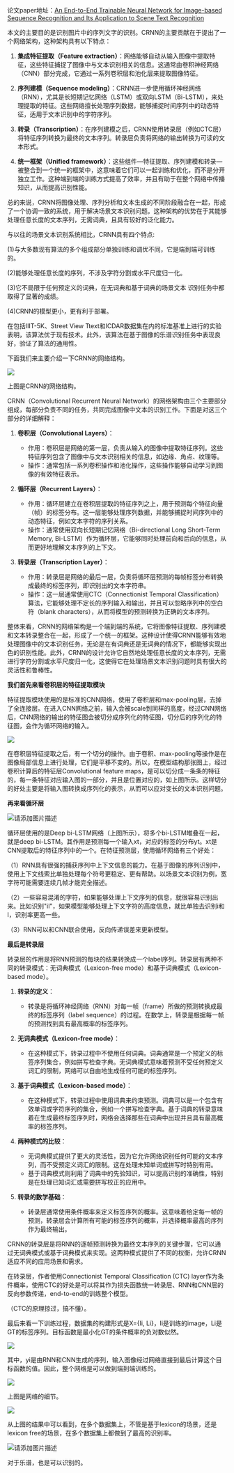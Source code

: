 
论文paper地址：[An End-to-End Trainable Neural Network for Image-based Sequence Recognition and Its Application to Scene Text Recognition](https://arxiv.org/abs/1507.05717)

本文的主要目的是识别图片中的序列文字的识别。CRNN的主要贡献在于提出了一个网络架构，这种架构具有以下特点：

1. **集成特征提取（Feature extraction）**：网络能够自动从输入图像中提取特征，这些特征捕捉了图像中与文本识别相关的信息。这通常由卷积神经网络（CNN）部分完成，它通过一系列卷积层和池化层来提取图像特征。

2. **序列建模（Sequence modeling）**：CRNN进一步使用循环神经网络（RNN），尤其是长短期记忆网络（LSTM）或双向LSTM（Bi-LSTM），来处理提取的特征。这些网络擅长处理序列数据，能够捕捉时间序列中的动态特征，适用于文本识别中的字符序列。

3. **转录（Transcription）**：在序列建模之后，CRNN使用转录层（例如CTC层）将特征序列转换为最终的文本序列。转录层负责将网络的输出转换为可读的文本形式。

4. **统一框架（Unified framework）**：这些组件—特征提取、序列建模和转录—被整合到一个统一的框架中，这意味着它们可以一起训练和优化，而不是分开独立工作。这种端到端的训练方式提高了效率，并且有助于在整个网络中传播知识，从而提高识别性能。

总的来说，CRNN将图像处理、序列分析和文本生成的不同阶段融合在一起，形成了一个协调一致的系统，用于解决场景文本识别问题。这种架构的优势在于其能够处理任意长度的文本序列，无需词典，且具有较好的泛化能力。

与以往的场景文本识别系统相比，CRNN具有四个特点:

(1)与大多数现有算法的多个组成部分单独训练和调优不同，它是端到端可训练的。

(2)能够处理任意长度的序列，不涉及字符分割或水平尺度归一化。

(3)它不局限于任何预定义的词典，在无词典和基于词典的场景文本 识别任务中都取得了显著的成绩。

(4)CRNN的模型更小，更有利于部署。


在包括IIIT-5K、Street View Ttext和ICDAR数据集在内的标准基准上进行的实验表明，该算法优于现有技术。此外，该算法在基于图像的乐谱识别任务中表现良好，验证了算法的通用性。

下面我们来主要介绍一下CRNN的网络结构。


![](https://img-blog.csdnimg.cn/img_convert/454795de522657770e006744bd889ff1.png)

上图是CRNN的网络结构。

CRNN（Convolutional Recurrent Neural Network）的网络架构由三个主要部分组成，每部分负责不同的任务，共同完成图像中文本的识别工作。下面是对这三个部分的详细解释：

1. **卷积层（Convolutional Layers）**：
   - 作用：卷积层是网络的第一层，负责从输入的图像中提取特征序列。这些特征序列包含了图像中与文本识别相关的信息，如边缘、角点、纹理等。
   - 操作：通常包括一系列卷积操作和池化操作，这些操作能够自动学习到图像的有效特征表示。

2. **循环层（Recurrent Layers）**：
   - 作用：循环层建立在卷积层提取的特征序列之上，用于预测每个特征向量（帧）的标签分布。这一层能够处理序列数据，并能够捕捉时间序列中的动态特征，例如文本字符的序列关系。
   - 操作：通常使用双向长短期记忆网络（Bi-directional Long Short-Term Memory, Bi-LSTM）作为循环层，它能够同时处理前向和后向的信息，从而更好地理解文本序列的上下文。

3. **转录层（Transcription Layer）**：
   - 作用：转录层是网络的最后一层，负责将循环层预测的每帧标签分布转换成最终的标签序列，即识别出的文本字符串。
   - 操作：这一层通常使用CTC（Connectionist Temporal Classification）算法，它能够处理不定长的序列输入和输出，并且可以忽略序列中的空白符（blank characters），从而将模型的预测转换为正确的文本序列。

整体来看，CRNN的网络架构是一个端到端的系统，它将图像特征提取、序列建模和文本转录整合在一起，形成了一个统一的框架。这种设计使得CRNN能够有效地处理图像中的文本识别任务，无论是在有词典还是无词典的情况下，都能够实现出色的识别性能。此外，CRNN的设计允许它自然地处理任意长度的文本序列，无需进行字符分割或水平尺度归一化，这使得它在处理场景文本识别问题时具有很大的灵活性和鲁棒性。

**我们首先来看卷积层的特征提取模块**

特征提取模块使用的是标准的CNN网络，使用了卷积层和max-pooling层，去掉了全连接层。在进入CNN网络之前，输入会被scale到同样的高度，经过CNN网络后，CNN网络的输出的特征图会被切分成序列化的特征图，切分后的序列化的特征图，会作为循环网络的输入。

![](https://img-blog.csdnimg.cn/img_convert/25ea6aed497dbd50701f166d03ef3d41.png)

在卷积层特征提取之后，有一个切分的操作。由于卷积、max-pooling等操作是在图像局部信息上进行处理，它们是平移不变的。所以，在模型结构那张图上，经过卷积计算后的特征层Convolutional feature maps，是可以切分成一条条的特征的，每一条特征对应输入图的一部分，并且是位置对应的，如上图所示。这样切分的好处主要是将输入图转换成序列化的表示，从而可以应对变长的文本识别问题。

**再来看循环层**

![请添加图片描述](https://i-blog.csdnimg.cn/direct/ec83e74295864c4889641875b142605b.png)

循环层使用的是Deep bi-LSTM网络（上图所示），将多个bi-LSTM堆叠在一起，就是deep bi-LSTM。其作用是预测每一个输入xt，对应的标签的分布yt。xt是CNN提取后的特征序列中的一个。在特征预测层，使用循环网络有三个好处：

（1）RNN具有很强的捕获序列中上下文信息的能力。在基于图像的序列识别中，使用上下文线索比单独处理每个符号更稳定、更有帮助。以场景文本识别为例，宽字符可能需要连续几帧才能完全描述。

（2）一些容易混淆的字符，如果能够处理上下文序列的信息，就很容易识别出来。比如识别"il"，如果模型能够处理上下文字符的高度信息，就比单独去识别i和l，识别率更高一些。

（3）RNN可以和CNN联合使用，反向传递误差来更新模型。

**最后是转录层**

转录层的作用是将RNN预测的每块的结果转换成一个label序列。转录层有两种不同的转录模式：无词典模式（Lexicon-free mode）和基于词典模式（Lexicon-based mode）。

1. **转录的定义**：
   - 转录是将循环神经网络（RNN）对每一帧（frame）所做的预测转换成最终的标签序列（label sequence）的过程。在数学上，转录是根据每一帧的预测找到具有最高概率的标签序列。

2. **无词典模式（Lexicon-free mode）**：
   - 在这种模式下，转录过程中不使用任何词典。词典通常是一个预定义的标签序列集合，例如拼写检查字典。无词典模式意味着预测不受任何预定义词汇的限制，网络可以自由地生成任何可能的标签序列。

3. **基于词典模式（Lexicon-based mode）**：
   - 在这种模式下，转录过程中使用词典来约束预测。词典可以是一个包含有效单词或字符序列的集合，例如一个拼写检查字典。基于词典的转录意味着在生成最终标签序列时，网络会选择那些在词典中出现并且具有最高概率的标签序列。

4. **两种模式的比较**：
   - 无词典模式提供了更大的灵活性，因为它允许网络识别任何可能的文本序列，而不受预定义词汇的限制。这在处理未知单词或拼写时特别有用。
   - 基于词典模式则利用了词典中的先验知识，可以提高识别的准确性，特别是在处理已知词汇或需要拼写校正的应用中。

5. **转录的数学基础**：
   - 转录层通常使用条件概率来定义标签序列的概率。这意味着给定每一帧的预测，转录层会计算所有可能的标签序列的概率，并选择概率最高的序列作为最终输出。

CRNN的转录层是将RNN的逐帧预测转换为最终文本序列的关键步骤，它可以通过无词典模式或基于词典模式来实现。这两种模式提供了不同的权衡，允许CRNN适应不同的应用场景和需求。

在转录层，作者使用Connectionist Temporal Classification (CTC) layer作为条件概率，使用CTC的好处是可以将其作为损失函数统一转录层、RNN和CNN层的反向参数传递，end-to-end的训练整个模型。

（CTC的原理掠过，搞不懂）。


最后来看一下训练过程，数据集的构建形式是X={Ii, Li}，Ii是训练的image，Li是GT的标签序列。目标函数是最小化GT的条件概率的负对数似然。

![](https://img-blog.csdnimg.cn/img_convert/5872b17af91b618825b0e48097748185.png)

其中，yi是由RNN和CNN生成的序列，输入图像经过网络直接到最后计算这个目标函数的值。因此，整个网络是可以做到端到端训练的。

![](https://img-blog.csdnimg.cn/img_convert/24dc72d1cc49cc87356c2ac1b8cde14d.png)

上图是网络的细节。

![](https://img-blog.csdnimg.cn/img_convert/d2e07797ba0f217ca9964c5e852f0ac9.png)


从上图的结果中可以看到，在多个数据集上，不管是基于lexicon的场景，还是lexicon free的场景，在多个数据集上都做到了最高的识别率。

![请添加图片描述](https://i-blog.csdnimg.cn/direct/c6015cc877d646a0a23bb10d70ed4c81.png)

对于乐谱，也是可以识别的。















